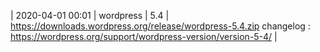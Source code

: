 | 2020-04-01 00:01 | wordpress | 5.4 | https://downloads.wordpress.org/release/wordpress-5.4.zip changelog : https://wordpress.org/support/wordpress-version/version-5-4/ |
